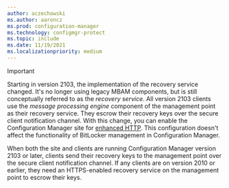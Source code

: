 ```yaml
---
author: aczechowski
ms.author: aaroncz
ms.prod: configuration-manager
ms.technology: configmgr-protect
ms.topic: include
ms.date: 11/19/2021
ms.localizationpriority: medium
---
```


> [!IMPORTANT]
> Starting in version 2103, the implementation of the recovery service changed. It's no longer using legacy MBAM components, but is still conceptually referred to as the _recovery service_. All version 2103 clients use the _message processing engine_ component of the management point as their recovery service. They escrow their recovery keys over the secure client notification channel. With this change, you can enable the Configuration Manager site for [enhanced HTTP](../../../../core/plan-design/hierarchy/enhanced-http.md). This configuration doesn't affect the functionality of BitLocker management in Configuration Manager.<!-- 11108795 -->
>
> When both the site and clients are running Configuration Manager version 2103 or later, clients send their recovery keys to the management point over the secure client notification channel. If any clients are on version 2010 or earlier, they need an HTTPS-enabled recovery service on the management point to escrow their keys.
